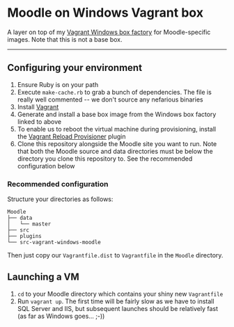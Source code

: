 # Moodle on Windows Vagrant box

A layer on top of my
[Vagrant Windows box factory](https://github.com/LukeCarrier/vagrant-windows)
for Moodle-specific images. Note that this is not a base box.

* * *

## Configuring your environment

1. Ensure Ruby is on your path
2. Execute ```make-cache.rb``` to grab a bunch of dependencies. The file is
   really well commented -- we don't source any nefarious binaries
3. Install [Vagrant](https://www.vagrantup.com/)
4. Generate and install a base box image from the Windows box factory linked to
   above
5. To enable us to reboot the virtual machine during provisioning, install the
   [Vagrant Reload Provisioner](https://github.com/aidanns/vagrant-reload)
   plugin
6. Clone this repository alongside the Moodle site you want to run. Note that
   both the Moodle source and data directories must be below the directory you
   clone this repository to. See the recommended configuration below

### Recommended configuration

Structure your directories as follows:

    Moodle
    ├── data
    │   └── master
    ├── src
    ├── plugins
    └── src-vagrant-windows-moodle

Then just copy our ```Vagrantfile.dist``` to ```Vagrantfile``` in the
```Moodle``` directory.

## Launching a VM

1. ```cd``` to your Moodle directory which contains your shiny new
   ```Vagrantfile```
2. Run ```vagrant up```. The first time will be fairly slow as we have to
   install SQL Server and IIS, but subsequent launches should be relatively fast
   (as far as Windows goes... ;-))
